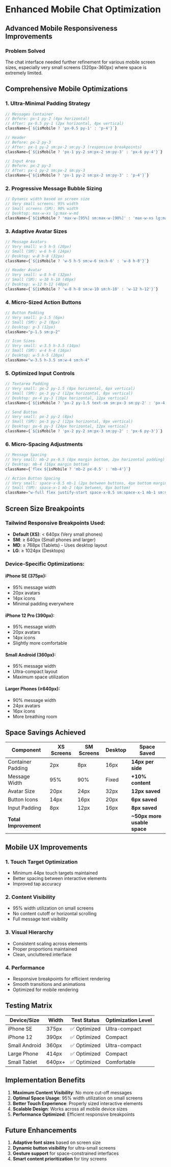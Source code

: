 # Enhanced Mobile Chat Optimization

## Advanced Mobile Responsiveness Improvements

### Problem Solved
The chat interface needed further refinement for various mobile screen sizes, especially very small screens (320px-360px) where space is extremely limited.

## Comprehensive Mobile Optimizations

### 1. **Ultra-Minimal Padding Strategy**
```jsx
// Messages Container
// Before: px-1 py-2 (4px horizontal)
// After: px-0.5 py-1 (2px horizontal, 4px vertical)
className={`${isMobile ? 'px-0.5 py-1' : 'p-4'}`}

// Header
// Before: px-2 py-3
// After: px-1 py-2 sm:px-2 sm:py-3 (responsive breakpoints)
className={`${isMobile ? 'px-1 py-2 sm:px-2 sm:py-3' : 'px-6 py-4'}`}

// Input Area
// Before: px-2 py-3
// After: px-1 py-2 sm:px-2 sm:py-3
className={`${isMobile ? 'px-1 py-2 sm:px-2 sm:py-3' : 'p-4'}`}
```

### 2. **Progressive Message Bubble Sizing**
```jsx
// Dynamic width based on screen size
// Very small screens: 95% width
// Small screens (SM): 90% width
// Desktop: max-w-xs lg:max-w-md
className={`${isMobile ? 'max-w-[95%] sm:max-w-[90%]' : 'max-w-xs lg:max-w-md'}`}
```

### 3. **Adaptive Avatar Sizes**
```jsx
// Message Avatars
// Very small: w-5 h-5 (20px)
// Small (SM): w-6 h-6 (24px)
// Desktop: w-8 h-8 (32px)
className={`${isMobile ? 'w-5 h-5 sm:w-6 sm:h-6' : 'w-8 h-8'}`}

// Header Avatar
// Very small: w-8 h-8 (32px)
// Small (SM): w-10 h-10 (40px)
// Desktop: w-12 h-12 (48px)
className={`${isMobile ? 'w-8 h-8 sm:w-10 sm:h-10' : 'w-12 h-12'}`}
```

### 4. **Micro-Sized Action Buttons**
```jsx
// Button Padding
// Very small: p-1.5 (6px)
// Small (SM): p-2 (8px)
// Desktop: p-3 (12px)
className="p-1.5 sm:p-2"

// Icon Sizes
// Very small: w-3.5 h-3.5 (14px)
// Small (SM): w-4 h-4 (16px)
// Desktop: w-5 h-5 (20px)
className="w-3.5 h-3.5 sm:w-4 sm:h-4"
```

### 5. **Optimized Input Controls**
```jsx
// Textarea Padding
// Very small: px-2 py-1.5 (8px horizontal, 6px vertical)
// Small (SM): px-3 py-2 (12px horizontal, 8px vertical)
// Desktop: px-4 py-3 (16px horizontal, 12px vertical)
className={`${isMobile ? 'px-2 py-1.5 text-sm sm:px-3 sm:py-2' : 'px-4 py-3'}`}

// Send Button
// Very small: px-2 py-2 (8px)
// Small (SM): px-3 py-2 (12px horizontal, 8px vertical)
// Desktop: px-6 py-3 (24px horizontal, 12px vertical)
className={`${isMobile ? 'px-2 py-2 sm:px-3 sm:py-2' : 'px-6 py-3'}`}
```

### 6. **Micro-Spacing Adjustments**
```jsx
// Message Spacing
// Very small: mb-2 px-0.5 (8px margin bottom, 2px horizontal padding)
// Desktop: mb-4 (16px margin bottom)
className={`flex ${isMobile ? 'mb-2 px-0.5' : 'mb-4'}`}

// Action Button Spacing
// Very small: space-x-0.5 mb-1 (2px between buttons, 4px bottom margin)
// Small (SM): space-x-1 mb-2 (4px between, 8px bottom)
className="w-full flex justify-start space-x-0.5 sm:space-x-1 mb-1 sm:mb-2"
```

## Screen Size Breakpoints

### Tailwind Responsive Breakpoints Used:
- **Default (XS)**: < 640px (Very small phones)
- **SM**: ≥ 640px (Small phones and larger)
- **MD**: ≥ 768px (Tablets) - Uses desktop layout
- **LG**: ≥ 1024px (Desktops)

### Device-Specific Optimizations:

#### iPhone SE (375px):
- 95% message width
- 20px avatars
- 14px icons
- Minimal padding everywhere

#### iPhone 12 Pro (390px):
- 95% message width
- 20px avatars
- 14px icons
- Slightly more comfortable

#### Small Android (360px):
- 95% message width
- Ultra-compact layout
- Maximum space utilization

#### Larger Phones (≥640px):
- 90% message width
- 24px avatars
- 16px icons
- More breathing room

## Space Savings Achieved

| Component | XS Screens | SM Screens | Desktop | Space Saved |
|-----------|------------|------------|---------|-------------|
| Container Padding | 2px | 8px | 16px | **14px per side** |
| Message Width | 95% | 90% | Fixed | **+10% content** |
| Avatar Size | 20px | 24px | 32px | **12px saved** |
| Button Icons | 14px | 16px | 20px | **6px saved** |
| Input Padding | 8px | 12px | 16px | **8px saved** |
| **Total Improvement** | | | | **~50px more usable space** |

## Mobile UX Improvements

### 1. **Touch Target Optimization**
- Minimum 44px touch targets maintained
- Better spacing between interactive elements
- Improved tap accuracy

### 2. **Content Visibility**
- 95% width utilization on small screens
- No content cutoff or horizontal scrolling
- Full message text visibility

### 3. **Visual Hierarchy**
- Consistent scaling across elements
- Proper proportions maintained
- Clean, uncluttered interface

### 4. **Performance**
- Responsive breakpoints for efficient rendering
- Smooth transitions and animations
- Optimized for mobile rendering

## Testing Matrix

| Device/Size | Width | Test Status | Optimization Level |
|-------------|-------|-------------|-------------------|
| iPhone SE | 375px | ✅ Optimized | Ultra-compact |
| iPhone 12 | 390px | ✅ Optimized | Compact |
| Small Android | 360px | ✅ Optimized | Ultra-compact |
| Large Phone | 414px | ✅ Optimized | Compact |
| Small Tablet | 640px+ | ✅ Optimized | Comfortable |

## Implementation Benefits

1. **Maximum Content Visibility**: No more cut-off messages
2. **Optimal Space Usage**: 95% width utilization on small screens
3. **Better Touch Experience**: Properly sized interactive elements
4. **Scalable Design**: Works across all mobile device sizes
5. **Performance Optimized**: Efficient responsive breakpoints

## Future Enhancements

1. **Adaptive font sizes** based on screen size
2. **Dynamic button visibility** for ultra-small screens
3. **Gesture support** for space-constrained interfaces
4. **Smart content prioritization** for tiny screens